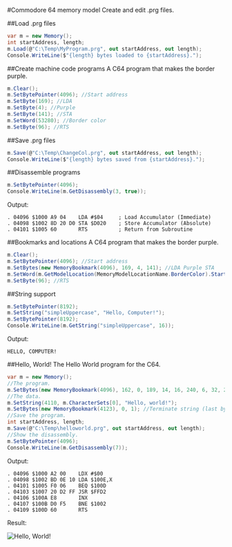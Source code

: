 #Commodore 64 memory model
Create and edit .prg files.

##Load .prg files
```C#
var m = new Memory();
int startAddress, length;
m.Load(@"C:\Temp\MyProgram.prg", out startAddress, out length);
Console.WriteLine($"{length} bytes loaded to {startAddress}.");
```

##Create machine code programs
A C64 program that makes the border purple.
```C#
m.Clear();
m.SetBytePointer(4096); //Start address
m.SetByte(169); //LDA
m.SetByte(4); //Purple
m.SetByte(141); //STA
m.SetWord(53280); //Border color
m.SetByte(96); //RTS
```

##Save .prg files
```C#
m.Save(@"C:\Temp\ChangeCol.prg", out startAddress, out length);
Console.WriteLine($"{length} bytes saved from {startAddress}.");
```

##Disassemble programs
```C#
m.SetBytePointer(4096);
Console.WriteLine(m.GetDisassembly(3, true));
```

Output:
```
. 04096 $1000 A9 04    LDA #$04     ; Load Accumulator (Immediate)
. 04098 $1002 8D 20 D0 STA $D020    ; Store Accumulator (Absolute)
. 04101 $1005 60       RTS          ; Return from Subroutine
```

##Bookmarks and locations
A C64 program that makes the border purple.
```C#
m.Clear();
m.SetBytePointer(4096); //Start address
m.SetBytes(new MemoryBookmark(4096), 169, 4, 141); //LDA Purple STA
m.SetWord(m.GetModelLocation(MemoryModelLocationName.BorderColor).StartAddress);
m.SetByte(96); //RTS
```

##String support
```C#
m.SetBytePointer(8192);
m.SetString("simpleUppercase", "Hello, Computer!");
m.SetBytePointer(8192);
Console.WriteLine(m.GetString("simpleUppercase", 16));
```

Output:
```
HELLO, COMPUTER!
```

##Hello, World!
The Hello World program for the C64.
```C#
var m = new Memory();
//The program.
m.SetBytes(new MemoryBookmark(4096), 162, 0, 189, 14, 16, 240, 6, 32, 210, 255, 232, 208, 245, 96);
//The data.
m.SetString(4110, m.CharacterSets[0], "Hello, world!");
m.SetBytes(new MemoryBookmark(4123), 0, 1); //Terminate string (last byte saved can not be 0, it will be trimmed away).
//Save the program.     
int startAddress, length;
m.Save(@"C:\Temp\helloworld.prg", out startAddress, out length);
//Show the disassembly.
m.SetBytePointer(4096);
Console.WriteLine(m.GetDisassembly(7));
```

Output:

```
. 04096 $1000 A2 00    LDX #$00
. 04098 $1002 BD 0E 10 LDA $100E,X
. 04101 $1005 F0 06    BEQ $100D
. 04103 $1007 20 D2 FF JSR $FFD2
. 04106 $100A E8       INX
. 04107 $100B D0 F5    BNE $1002
. 04109 $100D 60       RTS
```

Result:

![Hello, World!](http://imghost.winsoft.se/upload/270571459008119c64helloworld.jpg)
